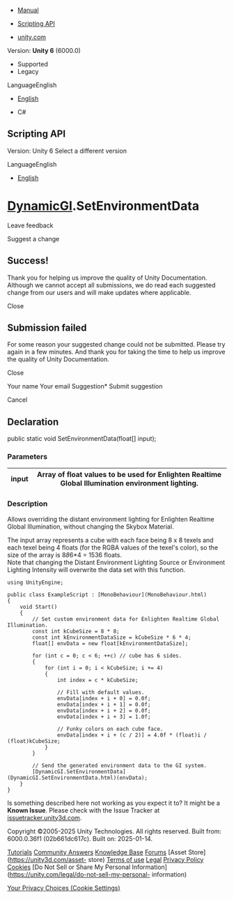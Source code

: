 [ ]()

  * [Manual](../Manual/index.html)
  * [Scripting API](../ScriptReference/index.html)

  * [unity.com](https://unity.com/)

Version: **Unity 6** (6000.0)

  * Supported
  * Legacy

LanguageEnglish

  * [English]()

  * C#

[ ](https://docs.unity3d.com)

## Scripting API

Version: Unity 6 Select a different version

LanguageEnglish

  * [English]()

#  [DynamicGI](DynamicGI.html).SetEnvironmentData

Leave feedback

Suggest a change

## Success!

Thank you for helping us improve the quality of Unity Documentation. Although
we cannot accept all submissions, we do read each suggested change from our
users and will make updates where applicable.

Close

## Submission failed

For some reason your suggested change could not be submitted. Please <a>try
again</a> in a few minutes. And thank you for taking the time to help us
improve the quality of Unity Documentation.

Close

Your name Your email Suggestion* Submit suggestion

Cancel

[ ]()

## Declaration

public static void SetEnvironmentData(float[] input);

### Parameters

input | Array of float values to be used for Enlighten Realtime Global Illumination environment lighting.  
---|---  
  
### Description

Allows overriding the distant environment lighting for Enlighten Realtime
Global Illumination, without changing the Skybox Material.

The input array represents a cube with each face being 8 x 8 texels and each
texel being 4 floats (for the RGBA values of the texel's color), so the size
of the array is 8*8*6*4 = 1536 floats.  
Note that changing the Distant Environment Lighting Source or Environment
Lighting Intensity will overwrite the data set with this function.

    
    
    using UnityEngine;  
      
    public class ExampleScript : [MonoBehaviour](MonoBehaviour.html)
    {
        void Start()
        {
            // Set custom environment data for Enlighten Realtime Global Illumination.
            const int kCubeSize = 8 * 8;
            const int kEnvironmentDataSize = kCubeSize * 6 * 4;
            float[] envData = new float[kEnvironmentDataSize];  
      
            for (int c = 0; c < 6; ++c) // cube has 6 sides.
            {
                for (int i = 0; i < kCubeSize; i += 4)
                {
                    int index = c * kCubeSize;  
      
                    // Fill with default values.
                    envData[index + i + 0] = 0.0f;
                    envData[index + i + 1] = 0.0f;
                    envData[index + i + 2] = 0.0f;
                    envData[index + i + 3] = 1.0f;  
      
                    // Funky colors on each cube face.
                    envData[index + i + (c / 2)] = 4.0f * (float)i / (float)kCubeSize;
                }
            }  
      
            // Send the generated environment data to the GI system.
            [DynamicGI.SetEnvironmentData](DynamicGI.SetEnvironmentData.html)(envData);
        }
    }
    

Is something described here not working as you expect it to? It might be a
**Known Issue**. Please check with the Issue Tracker at
[issuetracker.unity3d.com](https://issuetracker.unity3d.com).

Copyright ©2005-2025 Unity Technologies. All rights reserved. Built from:
6000.0.36f1 (02b661dc617c). Built on: 2025-01-14.

[Tutorials](https://unity3d.com/learn) [Community
Answers](https://answers.unity3d.com) [Knowledge
Base](https://support.unity3d.com/hc/en-us)
[Forums](https://forum.unity3d.com) [Asset Store](https://unity3d.com/asset-
store) [Terms of use](https://docs.unity3d.com/Manual/TermsOfUse.html)
[Legal](https://unity.com/legal) [Privacy
Policy](https://unity.com/legal/privacy-policy)
[Cookies](https://unity.com/legal/cookie-policy) [Do Not Sell or Share My
Personal Information](https://unity.com/legal/do-not-sell-my-personal-
information)

[Your Privacy Choices (Cookie Settings)](javascript:void\(0\);)

